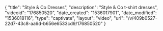 {
    "title": "Style & Co Dresses",
    "description": "Style & Co t-shirt dresses",
    "videoid": "176850520",
    "date_created": "1536017901",
    "date_modified": "1536018116",
    "type": "captivate",
    "layout": "video",
    "url": "\/v\/409b0527-22d7-43c8-aa6d-b656e6533cd9\/176850520"
}